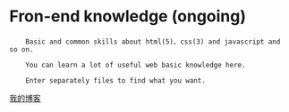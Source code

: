 # Fron-end knowledge (ongoing)
        Basic and common skills about html(5)、css(3) and javascript and so on.

        You can learn a lot of useful web basic knowledge here.

        Enter separately files to find what you want.

  [我的博客](http://yaojiafeng.com)
